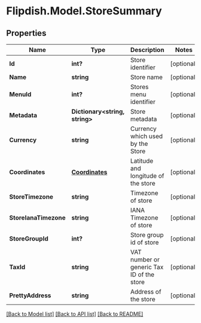 # Flipdish.Model.StoreSummary
## Properties

Name | Type | Description | Notes
------------ | ------------- | ------------- | -------------
**Id** | **int?** | Store identifier | [optional] 
**Name** | **string** | Store name | [optional] 
**MenuId** | **int?** | Stores menu identifier | [optional] 
**Metadata** | **Dictionary&lt;string, string&gt;** | Store metadata | [optional] 
**Currency** | **string** | Currency which used by the Store | [optional] 
**Coordinates** | [**Coordinates**](Coordinates.md) | Latitude and longitude of the store | [optional] 
**StoreTimezone** | **string** | Timezone of store | [optional] 
**StoreIanaTimezone** | **string** | IANA Timezone of store | [optional] 
**StoreGroupId** | **int?** | Store group id of store | [optional] 
**TaxId** | **string** | VAT number or generic Tax ID of the store | [optional] 
**PrettyAddress** | **string** | Address of the store | [optional] 

[[Back to Model list]](../README.md#documentation-for-models) [[Back to API list]](../README.md#documentation-for-api-endpoints) [[Back to README]](../README.md)


